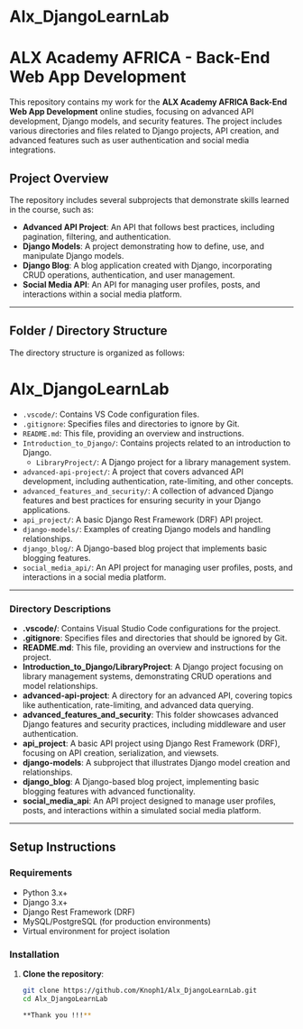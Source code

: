 ﻿# Alx_DjangoLearnLab
# ALX Academy AFRICA - Back-End Web App Development

This repository contains my work for the **ALX Academy AFRICA Back-End Web App Development** online studies, focusing on advanced API development, Django models, and security features. The project includes various directories and files related to Django projects, API creation, and advanced features such as user authentication and social media integrations.

## Project Overview

The repository includes several subprojects that demonstrate skills learned in the course, such as:

- **Advanced API Project**: An API that follows best practices, including pagination, filtering, and authentication.
- **Django Models**: A project demonstrating how to define, use, and manipulate Django models.
- **Django Blog**: A blog application created with Django, incorporating CRUD operations, authentication, and user management.
- **Social Media API**: An API for managing user profiles, posts, and interactions within a social media platform.

---

## Folder / Directory Structure

The directory structure is organized as follows:

# Alx_DjangoLearnLab
- `.vscode/`: Contains VS Code configuration files.
- `.gitignore`: Specifies files and directories to ignore by Git.
- `README.md`: This file, providing an overview and instructions.
- `Introduction_to_Django/`: Contains projects related to an introduction to Django.
  - `LibraryProject/`: A Django project for a library management system.
- `advanced-api-project/`: A project that covers advanced API development, including authentication, rate-limiting, and other concepts.
- `advanced_features_and_security/`: A collection of advanced Django features and best practices for ensuring security in your Django applications.
- `api_project/`: A basic Django Rest Framework (DRF) API project.
- `django-models/`: Examples of creating Django models and handling relationships.
- `django_blog/`: A Django-based blog project that implements basic blogging features.
- `social_media_api/`: An API project for managing user profiles, posts, and interactions in a social media platform.


---


### Directory Descriptions

- **.vscode/**: Contains Visual Studio Code configurations for the project.
- **.gitignore**: Specifies files and directories that should be ignored by Git.
- **README.md**: This file, providing an overview and instructions for the project.
- **Introduction_to_Django/LibraryProject**: A Django project focusing on library management systems, demonstrating CRUD operations and model relationships.
- **advanced-api-project**: A directory for an advanced API, covering topics like authentication, rate-limiting, and advanced data querying.
- **advanced_features_and_security**: This folder showcases advanced Django features and security practices, including middleware and user authentication.
- **api_project**: A basic API project using Django Rest Framework (DRF), focusing on API creation, serialization, and viewsets.
- **django-models**: A subproject that illustrates Django model creation and relationships.
- **django_blog**: A Django-based blog project, implementing basic blogging features with advanced functionality.
- **social_media_api**: An API project designed to manage user profiles, posts, and interactions within a simulated social media platform.

---

## Setup Instructions

### Requirements

- Python 3.x+
- Django 3.x+
- Django Rest Framework (DRF)
- MySQL/PostgreSQL (for production environments)
- Virtual environment for project isolation

### Installation

1. **Clone the repository**:

   ```bash
   git clone https://github.com/Knoph1/Alx_DjangoLearnLab.git
   cd Alx_DjangoLearnLab

   **Thank you !!!**
   
